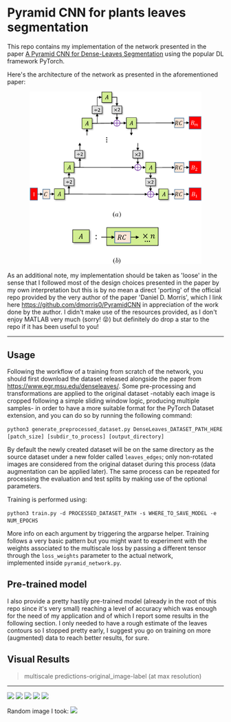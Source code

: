 # Pyramid CNN for plants leaves segmentation

This repo contains my implementation of the network presented in the paper [A Pyramid CNN for Dense-Leaves Segmentation](https://arxiv.org/abs/1804.01646) 
using the popular DL framework PyTorch.

Here's the architecture of the network as presented in the aforementioned paper:
<div style="text-align:center">
  <img src="assets/pyramid-cnn.png" width="400">
</div>


As an additional note, my implementation should be taken as 'loose' in the sense that I followed most of the design choices presented in the paper by my own
interpretation but this is by no mean a direct 'porting' of the official repo provided by the
very author of the paper 'Daniel D. Morris', which I link here https://github.com/dmorris0/PyramidCNN
in appreciation of the work done by the author. I didn't make use of the resources provided,
as I don't enjoy MATLAB very much (sorry! :stuck_out_tongue_closed_eyes:) 
but definitely do drop a star to the repo if it has been useful to you!
___
## Usage
Following the workflow of a training from scratch of the network, you should first download
the dataset released alongside the paper from https://www.egr.msu.edu/denseleaves/.
Some pre-processing and transformations are applied to the original dataset -notably each 
image is cropped following a simple sliding window logic, producing multiple samples- 
in order to have a more suitable format for the PyTorch Dataset extension, and you can do so by
running the following command:

```python3 generate_preprocessed_dataset.py DenseLeaves_DATASET_PATH_HERE [patch_size] [subdir_to_process] [output_directory]```

By default the newly created dataset will be on the same directory as the source dataset 
under a new folder called `leaves_edges`; only non-rotated images are considered from
the original dataset during this process (data augmentation can be applied later).
The same process can be repeated for processing the evaluation and test splits by making use
of the optional parameters. 

Training is performed using:

```python3 train.py -d PROCESSED_DATASET_PATH -s WHERE_TO_SAVE_MODEL -e NUM_EPOCHS```

More info on each argument by triggering the argparse helper. Training follows a very basic 
pattern but you might want to experiment with the weights associated to the multiscale loss
by passing a different tensor through the `loss_weights` parameter to the actual network,  
implemented inside `pyramid_network.py`.

## Pre-trained model
I also provide a pretty hastily pre-trained model (already in the root of this repo since it's very small)
reaching a level of accuracy which was enough for the need of my application 
and of which I report some results in the following section. 
I only needed to have a rough estimate of the leaves contours so I stopped pretty early, I 
suggest you go on training on more (augmented) data to reach better results, for sure.

## Visual Results
>multiscale predictions-original_image-label (at max resolution)
----
![](assets/test_1.png)
![](assets/test_2.png)
![](assets/test_3.png)
![](assets/test_4.png)
![](assets/test_5.png)

Random image I took:
![](assets/homemade.png)
